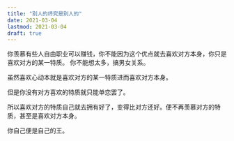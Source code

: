 ```yaml
---
title: "别人的终究是别人的"
date: 2021-03-04
lastmod: 2021-03-04
draft: true
---
```


你羡慕有些人自由职业可以赚钱，你不能因为这个优点就去喜欢对方本身，你只是喜欢对方的某一特质。
你不能想太多，搞男女关系。

虽然喜欢心动本就是喜欢对方的某一特质进而喜欢对方本身。

但是你没有对方喜欢的特质就只能单恋罢了。

所以喜欢对方的特质自己就去拥有好了，变得比对方还好。便不再羡慕对方的特质，甚至是喜欢对方本身。

你自己便是自己的王。

